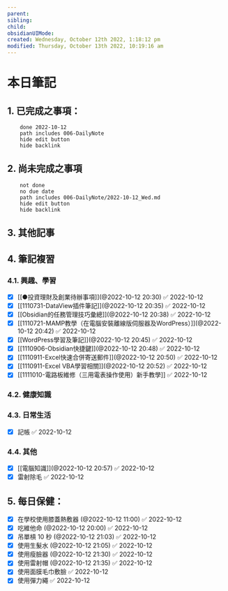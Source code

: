 ```yaml
---
parent: 
sibling: 
child: 
obsidianUIMode: 
created: Wednesday, October 12th 2022, 1:18:12 pm
modified: Thursday, October 13th 2022, 10:19:16 am
---
```


# 本日筆記


## 1. 已完成之事項：
```tasks
	done 2022-10-12
	path includes 006-DailyNote
	hide edit button 
	hide backlink
```

## 2. 尚未完成之事項
```tasks
	not done
	no due date
	path includes 006-DailyNote/2022-10-12_Wed.md
	hide edit button 
	hide backlink
```

## 3. 其他記事

## 4. 筆記複習
### 4.1. 興趣、學習
- [x] [[●投資理財及創業待辦事項]](@2022-10-12 20:30) ✅ 2022-10-12
- [x] [[1110731-DataView插件筆記]](@2022-10-12 20:35) ✅ 2022-10-12
- [x] [[Obsidian的任務管理技巧彙總]](@2022-10-12 20:38) ✅ 2022-10-12
- [x] [[1110721-MAMP教學（在電腦安裝離線版伺服器及WordPress）]](@2022-10-12 20:42) ✅ 2022-10-12
- [x] [[WordPress學習及筆記]](@2022-10-12 20:45) ✅ 2022-10-12
- [x] [[1110906-Obsidian快捷鍵]](@2022-10-12 20:48) ✅ 2022-10-12
- [x] [[1110911-Excel快速合併寄送郵件]](@2022-10-12 20:50) ✅ 2022-10-12
- [x] [[1110911-Excel VBA學習相關]](@2022-10-12 20:52) ✅ 2022-10-12
- [x] [[1111010-電路板維修（三用電表操作使用）新手教學]] ✅ 2022-10-12

### 4.2. 健康知識

### 4.3. 日常生活
- [x] 記帳 ✅ 2022-10-12

### 4.4. 其他
- [x] [[電腦知識]](@2022-10-12 20:57) ✅ 2022-10-12
- [x] 雷射除毛 ✅ 2022-10-12

## 5. 每日保健：
- [x] 在學校使用膝蓋熱敷器 (@2022-10-12 11:00) ✅ 2022-10-12
- [x] 吃維他命 (@2022-10-12 20:00) ✅ 2022-10-12
- [x] 吊單槓 10 秒 (@2022-10-12 21:03) ✅ 2022-10-12
- [x] 使用生髮水 (@2022-10-12 21:05) ✅ 2022-10-12
- [x] 使用瘦臉器 (@2022-10-12 21:30) ✅ 2022-10-12
- [x] 使用雷射帽 (@2022-10-12 21:35) ✅ 2022-10-12
- [x] 使用面膜毛巾敷臉 ✅ 2022-10-12
- [x] 使用彈力繩 ✅ 2022-10-12